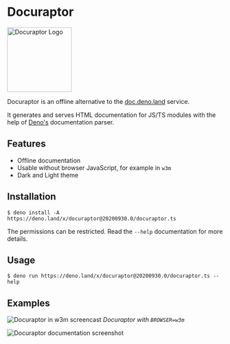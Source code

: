 # Docuraptor

<img src="./assets/logo.optimized.svg" alt="Docuraptor Logo" width=150 />

Docuraptor is an offline alternative to the
[doc.deno.land](https://doc.deno.land) service.

It generates and serves HTML documentation for JS/TS modules with the help of
[Deno's](https://deno.land) documentation parser.

## Features

- Offline documentation
- Usable without browser JavaScript, for example in `w3m`
- Dark and Light theme

## Installation

`$ deno install -A https://deno.land/x/docuraptor@20200930.0/docuraptor.ts`

The permissions can be restricted. Read the `--help` documentation for more
details.

## Usage

`$ deno run https://deno.land/x/docuraptor@20200930.0/docuraptor.ts --help`

## Examples

![Docuraptor in w3m screencast](./assets/demo.svg) _Docuraptor with
`BROWSER=w3m`_

![Docuraptor documentation screenshot](./assets/screenshot.png)
